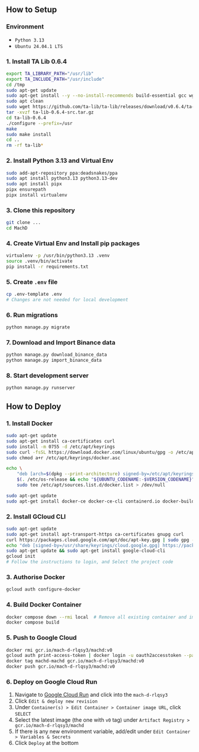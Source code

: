 ## How to Setup

### Environment

- `Python 3.13`
- `Ubuntu 24.04.1 LTS`

### 1. Install TA Lib 0.6.4

```bash
export TA_LIBRARY_PATH="/usr/lib"
export TA_INCLUDE_PATH="/usr/include"
cd /tmp
sudo apt-get update
sudo apt-get install --y --no-install-recommends build-essential gcc wget
sudo apt clean
sudo wget https://github.com/ta-lib/ta-lib/releases/download/v0.6.4/ta-lib-0.6.4-src.tar.gz
tar -xvzf ta-lib-0.6.4-src.tar.gz
cd ta-lib-0.6.4
./configure --prefix=/usr
make
sudo make install
cd ..
rm -rf ta-lib*
```

### 2. Install Python 3.13 and Virtual Env

```bash
sudo add-apt-repository ppa:deadsnakes/ppa
sudo apt install python3.13 python3.13-dev
sudo apt install pipx
pipx ensurepath
pipx install virtualenv
```

### 3. Clone this repository

```bash
git clone ...
cd MachD
```

### 4. Create Virtual Env and Install pip packages

```bash
virtualenv -p /usr/bin/python3.13 .venv
source .venv/bin/activate
pip install -r requirements.txt
```

### 5. Create `.env` file

```bash
cp .env-template .env
# Changes are not needed for local development
```

### 6. Run migrations

```bash
python manage.py migrate
```

### 7. Download and Import Binance data

```bash
python manage.py download_binance_data
python manage.py import_binance_data
```

### 8. Start development server

```bash
python manage.py runserver
```

## How to Deploy

### 1. Install Docker

```bash
sudo apt-get update
sudo apt-get install ca-certificates curl
sudo install -m 0755 -d /etc/apt/keyrings
sudo curl -fsSL https://download.docker.com/linux/ubuntu/gpg -o /etc/apt/keyrings/docker.asc
sudo chmod a+r /etc/apt/keyrings/docker.asc

echo \
	"deb [arch=$(dpkg --print-architecture) signed-by=/etc/apt/keyrings/docker.asc] https://download.docker.com/linux/ubuntu \
	$(. /etc/os-release && echo "${UBUNTU_CODENAME:-$VERSION_CODENAME}") stable" | \
	sudo tee /etc/apt/sources.list.d/docker.list > /dev/null

sudo apt-get update
sudo apt-get install docker-ce docker-ce-cli containerd.io docker-buildx-plugin docker-compose-plugin
```

### 2. Install GCloud CLI

```bash
sudo apt-get update
sudo apt-get install apt-transport-https ca-certificates gnupg curl
curl https://packages.cloud.google.com/apt/doc/apt-key.gpg | sudo gpg --dearmor -o /usr/share/keyrings/cloud.google.gpg
echo "deb [signed-by=/usr/share/keyrings/cloud.google.gpg] https://packages.cloud.google.com/apt cloud-sdk main" | sudo tee -a /etc/apt/sources.list.d/google-cloud-sdk.list
sudo apt-get update && sudo apt-get install google-cloud-cli
gcloud init
# Follow the instructions to login, and Select the project code
```

### 3. Authorise Docker

```bash
gcloud auth configure-docker
```

### 4. Build Docker Container

```bash
docker compose down --rmi local  # Remove all existing container and images to avoid reusign cached images
docker compose build
```

### 5. Push to Google Cloud

```bash
docker rmi gcr.io/mach-d-rlqsy3/machd:v0
gcloud auth print-access-token | docker login -u oauth2accesstoken --password-stdin gcr.io
docker tag machd-machd gcr.io/mach-d-rlqsy3/machd:v0
docker push gcr.io/mach-d-rlqsy3/machd:v0
```

### 6. Deploy on Google Cloud Run

1. Navigate to [Google Cloud Run](https://console.cloud.google.com/run) and click into the `mach-d-rlqsy3`
2. Click `Edit & deploy new revision`
3. Under `Container(s) > Edit Container > Container image URL`, click `SELECT`
4. Select the latest image (the one with `v0` tag) under `Artifact Registry > gcr.io/mach-d-rlqsy3/machd`
5. If there is any new environment variable, add/edit under `Edit Container > Variables & Secrets`
6. Click `Deploy` at the bottom
